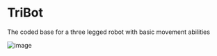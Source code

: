 # TriBot
 
The coded base for a three legged robot with basic movement abilities

![image](https://user-images.githubusercontent.com/47015099/178157240-e8975353-41f3-4e09-9e77-b75f7e31847f.png)
